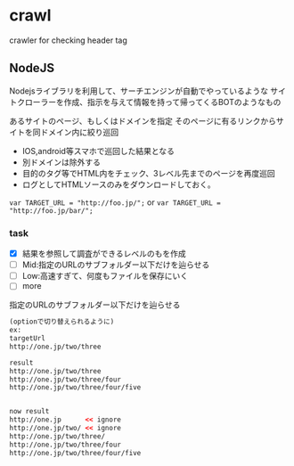 # crawl

crawler for checking header tag

## NodeJS

Nodejsライブラリを利用して、サーチエンジンが自動でやっているような
サイトクローラーを作成、指示を与えて情報を持って帰ってくるBOTのようなもの

あるサイトのページ、もしくはドメインを指定
そのページに有るリンクからサイトを同ドメイン内に絞り巡回

- IOS,android等スマホで巡回した結果となる
- 別ドメインは除外する
- 目的のタグ等でHTML内をチェック、3レベル先までのページを再度巡回
- ログとしてHTMLソースのみをダウンロードしておく。

`var TARGET_URL = "http://foo.jp/";`
or
`var TARGET_URL = "http://foo.jp/bar/";`

### task

- [x] 結果を参照して調査ができるレベルのもを作成
- [ ] Mid:指定のURLのサブフォルダー以下だけを辿らせる
- [ ] Low:高速すぎて、何度もファイルを保存にいく
- [ ] more

指定のURLのサブフォルダー以下だけを辿らせる

```html
(optionで切り替えられるように)
ex:
targetUrl
http://one.jp/two/three

result
http://one.jp/two/three
http://one.jp/two/three/four
http://one.jp/two/three/four/five


now result
http://one.jp      << ignore
http://one.jp/two/ << ignore
http://one.jp/two/three/
http://one.jp/two/three/four
http://one.jp/two/three/four/five
```
